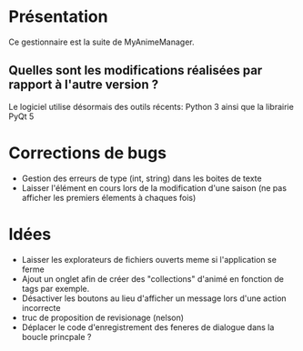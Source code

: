 # Présentation
Ce gestionnaire est la suite de MyAnimeManager.

## Quelles sont les modifications réalisées par rapport à l'autre version ?
Le logiciel utilise désormais des outils récents: Python 3 ainsi que la librairie PyQt 5

# Corrections de bugs
- Gestion des erreurs de type (int, string) dans les boites de texte
- Laisser l'élément en cours lors de la modification d'une saison (ne pas afficher les premiers élements à chaques fois)

# Idées
- Laisser les explorateurs de fichiers ouverts meme si l'application se ferme
- Ajout un onglet afin de créer des "collections" d'animé en fonction de tags par exemple.
- Désactiver les boutons au lieu d'afficher un message lors d'une action incorrecte
- truc de proposition de revisionage (nelson)
- Déplacer le code d'enregistrement des feneres de dialogue dans la boucle princpale ?
